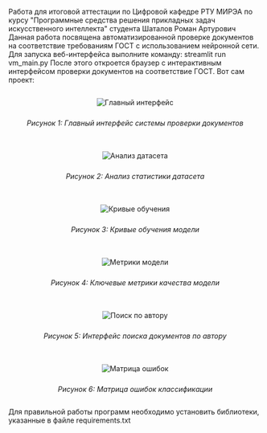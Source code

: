 Работа для итоговой аттестации по Цифровой кафедре РТУ МИРЭА по курсу "Программные средства решения прикладных задач искусственного интеллекта" студента Шаталов Роман Артурович
Данная работа посвящена автоматизированной проверке документов на соответствие требованиям ГОСТ с использованием нейронной сети.
Для запуска веб-интерфейса выполните команду: streamlit run vm_main.py После этого откроется браузер с интерактивным интерфейсом проверки документов на соответствие ГОСТ.
Вот сам проект: 
<div style="display: flex; flex-direction: column; gap: 20px; align-items: center; text-align: center;">

![Главный интерфейс](https://github.com/user-attachments/assets/7860fbd6-5d38-40dd-a66e-c4ba921ab75d)
<p style="text-align: center; margin-top: -10px;"><em>Рисунок 1: Главный интерфейс системы проверки документов</em></p>

![Анализ датасета](https://github.com/user-attachments/assets/d33035f4-6c1b-4ace-8220-0581d24bc736)
<p style="text-align: center; margin-top: -10px;"><em>Рисунок 2: Анализ статистики датасета</em></p>

![Кривые обучения](https://github.com/user-attachments/assets/3c6adc0f-5cc4-4b5b-a8e0-77d9825b531b)
<p style="text-align: center; margin-top: -10px;"><em>Рисунок 3: Кривые обучения модели</em></p>

![Метрики модели](https://github.com/user-attachments/assets/5f944a67-b964-4043-8431-493c1ebbba02)
<p style="text-align: center; margin-top: -10px;"><em>Рисунок 4: Ключевые метрики качества модели</em></p>

![Поиск по автору](https://github.com/user-attachments/assets/9bf9f417-d005-454e-b7bd-1abebf73421c)
<p style="text-align: center; margin-top: -10px;"><em>Рисунок 5: Интерфейс поиска документов по автору</em></p>

![Матрица ошибок](https://github.com/user-attachments/assets/ca195322-6812-40d3-a824-a43f8d3a7087)
<p style="text-align: center; margin-top: -10px;"><em>Рисунок 6: Матрица ошибок классификации</em></p>

</div>

Для правильной работы программ необходимо установить библиотеки, указанные в файле requirements.txt
